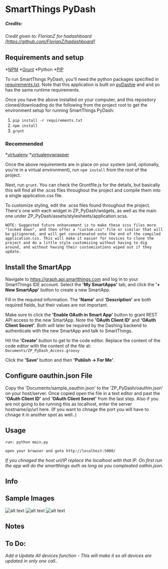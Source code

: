 
# SmartThings PyDash
##### Credits:
*Credit given to: FlorianZ for hadashboard [https://github.com/FlorianZ/hadashboard]*


## Requirements and setup

*[NPM](https://docs.npmjs.com/getting-started/installing-node)
*[Grunt](http://gruntjs.com/)
*Python
*[PIP](https://pip.pypa.io/en/stable/installing.html)

To run SmartThings PyDash, you'll need the python packages specified in [requirements.txt](./requirements.txt). Note that this application is built on [pyDashie](https://github.com/evolvedlight/pydashie) and and so has the same runtime requirements. 

Once you have the above installed on your computer, and this repository cloned/downloading do the following from the project root to get the environment setup for running SmartThings PyDash:

1. `pip install -r requirements.txt`
1. `npm install`
1. `grunt`


### Recommended
*[virtualenv](https://pypi.python.org/pypi/virtualenv)
*[virtualenvwrapper](https://virtualenvwrapper.readthedocs.org/en/latest/)

Once the above requirements are in place on your system (and, optionally, you're in a virtual environment), run `npm install` from the root of the project.

Next, run `grunt`. You can check the Gruntfile.js for the details, but basically this will find all the .scss files throughout the project and compile them into a single application.css file.

To customize styling, edit the .scss files found throughout the project. There's one with each widget in ZP_PyDash/widgets, as well as the main one under ZP_PyDash/assets/stylesheets/application.scss.

````
NOTE: Suggested future enhancement is to make these scss files more "locked down", and then offer a "custom.css" file or similar that will be gitignored, and will get concatenated onto the end of the compiled application.css. This will make it easier for novices to clone the project and do a little style customizing without having to dig around, and without having their customizations wiped out if they update.
````

## Install the SmartApp
Navigate to https://graph.api.smartthings.com and log in to your SmartThings IDE account. Select the **'My SmartApps'** tab, and click the **'+ New SmartApp'** button to create a new SmartApp.

Fill in the required information. The **'Name'** and **'Description'** are both required fields, but their values are not important.

Make sure to click the **'Enable OAuth in Smart App'** button to grant REST API access to the new SmartApp. Note the **'OAuth Client ID'** and **'OAuth Client Secret'**. Both will later be required by the Dashing backend to authenticate with the new SmartApp and talk to SmartThings.

Hit the **'Create'** button to get to the code editor. Replace the content of the code editor with the content of the file at: `Documents/ZP_PyDash_Access.groovy`

Click the **'Save'** button and then **'Publish -> For Me'**.

## Configure oauthin.json File
Copy the 'Documents/sample_oauthin.json' to the 'ZP_PyDash/oauthin.json' on your host/server. Once copied open the file in a text editor and past the **'OAuth Client ID'** and **'OAuth Client Secret'** from the last step. Also if you are not going to be running this as localhost, enter the server hostname/ip/url here. (If you want to chnage the port you will have to chnage it in another spot as well..)


## Usage
````
run: python main.py

open your browser and goto http://localhost:5000/ 
````
*If you chnaged the host url/IP replace the localhost with that IP. On first run the app will do the smartthings auth as long as you compleated oathin.json.*

## Info

## Sample Images
![alt text](https://raw.githubusercontent.com/zpriddy/SmartThings_PyDash/master/Documents/Images/ZP_SmartThings_PyDash1.png "Main Page")
![alt text](https://raw.githubusercontent.com/zpriddy/SmartThings_PyDash/master/Documents/Images/ZP_SmartThings_PyDash2.png "Dimmer Level")
![alt text](https://raw.githubusercontent.com/zpriddy/SmartThings_PyDash/master/Documents/Images/ZP_SmartThings_PyDash3.png "Sensors")

## Notes


## To Do:
*Add a Update All devices function - This will make it so all devices are updated in only one call..*


